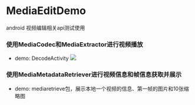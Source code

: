 # MediaEditDemo
android 视频编辑相关api测试使用

### 使用MediaCodec和MediaExtractor进行视频播放
- demo: DecodeActivity
![](https://github.com/xiaokc/MediaEditDemo/blob/master/app/src/main/res/gifs/1.gif)

### 使用MediaMetadataRetriever进行视频信息和帧信息获取并展示
- demo: mediaretrieve包，展示本地一个视频的信息、第一帧的图片和10张缩略图
